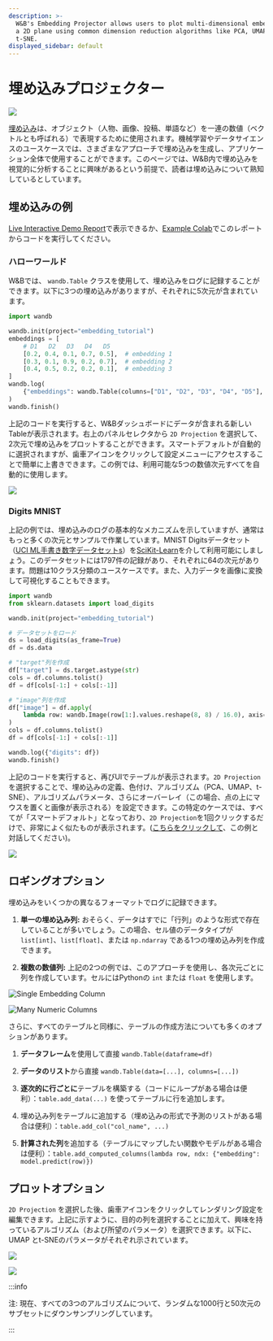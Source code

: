 ```yaml
---
description: >-
  W&B's Embedding Projector allows users to plot multi-dimensional embeddings on
  a 2D plane using common dimension reduction algorithms like PCA, UMAP, and
  t-SNE.
displayed_sidebar: default
---
```


# 埋め込みプロジェクター

![](/images/weave/embedding_projector.png)

[埋め込み](https://developers.google.com/machine-learning/crash-course/embeddings/video-lecture)は、オブジェクト（人物、画像、投稿、単語など）を一連の数値（ベクトルとも呼ばれる）で表現するために使用されます。機械学習やデータサイエンスのユースケースでは、さまざまなアプローチで埋め込みを生成し、アプリケーション全体で使用することができます。このページでは、W&B内で埋め込みを視覚的に分析することに興味があるという前提で、読者は埋め込みについて熟知しているとしています。

## 埋め込みの例

[Live Interactive Demo Report](https://wandb.ai/timssweeney/toy\_datasets/reports/Feature-Report-W-B-Embeddings-Projector--VmlldzoxMjg2MjY4?accessToken=bo36zrgl0gref1th5nj59nrft9rc4r71s53zr2qvqlz68jwn8d8yyjdz73cqfyhq)で表示できるか、[Example Colab](https://colab.research.google.com/drive/1DaKL4lZVh3ETyYEM1oJ46ffjpGs8glXA#scrollTo=D--9i6-gXBm\_)でこのレポートからコードを実行してください。

### ハローワールド

W&Bでは、 `wandb.Table` クラスを使用して、埋め込みをログに記録することができます。以下に3つの埋め込みがありますが、それぞれに5次元が含まれています。

```python
import wandb

wandb.init(project="embedding_tutorial")
embeddings = [
    # D1   D2   D3   D4   D5
    [0.2, 0.4, 0.1, 0.7, 0.5],  # embedding 1
    [0.3, 0.1, 0.9, 0.2, 0.7],  # embedding 2
    [0.4, 0.5, 0.2, 0.2, 0.1],  # embedding 3
]
wandb.log(
    {"embeddings": wandb.Table(columns=["D1", "D2", "D3", "D4", "D5"], data=embeddings)}
)
wandb.finish()
```
上記のコードを実行すると、W&Bダッシュボードにデータが含まれる新しいTableが表示されます。右上のパネルセレクタから `2D Projection` を選択して、2次元で埋め込みをプロットすることができます。スマートデフォルトが自動的に選択されますが、歯車アイコンをクリックして設定メニューにアクセスすることで簡単に上書きできます。この例では、利用可能な5つの数値次元すべてを自動的に使用します。

![](/images/app_ui/weave_hello_world.png)

### Digits MNIST

上記の例では、埋め込みのログの基本的なメカニズムを示していますが、通常はもっと多くの次元とサンプルで作業しています。MNIST Digitsデータセット（[UCI ML手書き数字データセット](https://archive.ics.uci.edu/ml/datasets/Optical+Recognition+of+Handwritten+Digits)[s](https://archive.ics.uci.edu/ml/datasets/Optical+Recognition+of+Handwritten+Digits)）を[SciKit-Learn](https://scikit-learn.org/stable/modules/generated/sklearn.datasets.load\_digits.html)を介して利用可能にしましょう。このデータセットには1797件の記録があり、それぞれに64の次元があります。問題は10クラス分類のユースケースです。また、入力データを画像に変換して可視化することもできます。

```python
import wandb
from sklearn.datasets import load_digits

wandb.init(project="embedding_tutorial")

# データセットをロード
ds = load_digits(as_frame=True)
df = ds.data

# "target"列を作成
df["target"] = ds.target.astype(str)
cols = df.columns.tolist()
df = df[cols[-1:] + cols[:-1]]

# "image"列を作成
df["image"] = df.apply(
    lambda row: wandb.Image(row[1:].values.reshape(8, 8) / 16.0), axis=1
)
cols = df.columns.tolist()
df = df[cols[-1:] + cols[:-1]]

wandb.log({"digits": df})
wandb.finish()
```
上記のコードを実行すると、再びUIでテーブルが表示されます。`2D Projection` を選択することで、埋め込みの定義、色付け、アルゴリズム（PCA、UMAP、t-SNE）、アルゴリズムパラメータ、さらにオーバーレイ（この場合、点の上にマウスを置くと画像が表示される）を設定できます。この特定のケースでは、すべてが「スマートデフォルト」となっており、`2D Projection`を1回クリックするだけで、非常によく似たものが表示されます。([こちらをクリックして](https://wandb.ai/timssweeney/embedding\_tutorial/runs/k6guxhum?workspace=user-timssweeney)、この例と対話してください)。

![](/images/weave/embedding_projector.png)

## ロギングオプション

埋め込みをいくつかの異なるフォーマットでログに記録できます。

1. **単一の埋め込み列:** おそらく、データはすでに「行列」のような形式で存在していることが多いでしょう。この場合、セル値のデータタイプが `list[int]`、`list[float]`、または `np.ndarray` である1つの埋め込み列を作成できます。

2. **複数の数値列:** 上記の2つの例では、このアプローチを使用し、各次元ごとに列を作成しています。セルにはPythonの `int` または `float` を使用します。

![Single Embedding Column](/images/weave/logging_options.png)

![Many Numeric Columns](/images/weave/logging_option_image_right.png)

さらに、すべてのテーブルと同様に、テーブルの作成方法についても多くのオプションがあります。

1. **データフレーム**を使用して直接 `wandb.Table(dataframe=df)`

2. **データのリスト**から直接 `wandb.Table(data=[...], columns=[...])`

3. **逐次的に行ごとに**テーブルを構築する（コードにループがある場合は便利）：`table.add_data(...)` を使ってテーブルに行を追加します。

4. 埋め込み列をテーブルに追加する（埋め込みの形式で予測のリストがある場合は便利）：`table.add_col("col_name", ...)`

5. **計算された列**を追加する（テーブルにマップしたい関数やモデルがある場合は便利）：`table.add_computed_columns(lambda row, ndx: {"embedding": model.predict(row)})`

## プロットオプション

`2D Projection` を選択した後、歯車アイコンをクリックしてレンダリング設定を編集できます。上記に示すように、目的の列を選択することに加えて、興味を持っているアルゴリズム（および所望のパラメータ）を選択できます。以下に、UMAP とt-SNEのパラメータがそれぞれ示されています。

![](/images/weave/plotting_options_left.png)

![](/images/weave/plotting_options_right.png)

:::info

注: 現在、すべての3つのアルゴリズムについて、ランダムな1000行と50次元のサブセットにダウンサンプリングしています。

:::